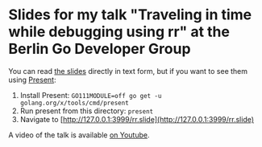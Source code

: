 # Slides for my talk "Traveling in time while debugging using rr" at the Berlin Go Developer Group

You can read [the slides](rr.slide) directly in text form, but if
you want to see them using [Present](https://pkg.go.dev/golang.org/x/tools/present):

1. Install Present: `GO111MODULE=off go get -u golang.org/x/tools/cmd/present`
2. Run present from this directory: `present`
3. Navigate to [http://127.0.0.1:3999/rr.slide](http://127.0.0.1:3999/rr.slide)

A video of the talk is available [on Youtube](https://www.youtube.com/watch?v=GR5p0ovYD1o).
